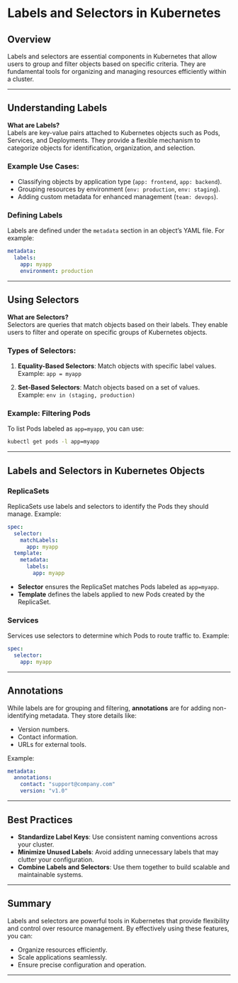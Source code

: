 # Labels and Selectors in Kubernetes

## Overview

Labels and selectors are essential components in Kubernetes that allow users to group and filter objects based on specific criteria. They are fundamental tools for organizing and managing resources efficiently within a cluster.

---

## Understanding Labels

**What are Labels?**  
Labels are key-value pairs attached to Kubernetes objects such as Pods, Services, and Deployments. They provide a flexible mechanism to categorize objects for identification, organization, and selection.

### Example Use Cases:
- Classifying objects by application type (`app: frontend`, `app: backend`).
- Grouping resources by environment (`env: production`, `env: staging`).
- Adding custom metadata for enhanced management (`team: devops`).

### Defining Labels
Labels are defined under the `metadata` section in an object’s YAML file. For example:
```yaml
metadata:
  labels:
    app: myapp
    environment: production
```

---

## Using Selectors

**What are Selectors?**  
Selectors are queries that match objects based on their labels. They enable users to filter and operate on specific groups of Kubernetes objects.

### Types of Selectors:
1. **Equality-Based Selectors**: Match objects with specific label values.  
   Example: `app = myapp`
   
2. **Set-Based Selectors**: Match objects based on a set of values.  
   Example: `env in (staging, production)`

### Example: Filtering Pods
To list Pods labeled as `app=myapp`, you can use:
```bash
kubectl get pods -l app=myapp
```

---

## Labels and Selectors in Kubernetes Objects

### ReplicaSets
ReplicaSets use labels and selectors to identify the Pods they should manage. Example:
```yaml
spec:
  selector:
    matchLabels:
      app: myapp
  template:
    metadata:
      labels:
        app: myapp
```
- **Selector** ensures the ReplicaSet matches Pods labeled as `app=myapp`.
- **Template** defines the labels applied to new Pods created by the ReplicaSet.

### Services
Services use selectors to determine which Pods to route traffic to. Example:
```yaml
spec:
  selector:
    app: myapp
```

---

## Annotations

While labels are for grouping and filtering, **annotations** are for adding non-identifying metadata. They store details like:
- Version numbers.
- Contact information.
- URLs for external tools.

Example:
```yaml
metadata:
  annotations:
    contact: "support@company.com"
    version: "v1.0"
```

---

## Best Practices

- **Standardize Label Keys**: Use consistent naming conventions across your cluster.
- **Minimize Unused Labels**: Avoid adding unnecessary labels that may clutter your configuration.
- **Combine Labels and Selectors**: Use them together to build scalable and maintainable systems.

---

## Summary

Labels and selectors are powerful tools in Kubernetes that provide flexibility and control over resource management. By effectively using these features, you can:
- Organize resources efficiently.
- Scale applications seamlessly.
- Ensure precise configuration and operation.

---

